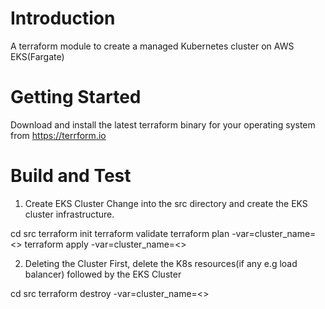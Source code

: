# Introduction 
A terraform module to create a managed Kubernetes cluster on AWS EKS(Fargate)

# Getting Started
Download and install the latest terraform binary for your operating system from https://terrform.io

# Build and Test

1. Create EKS Cluster
Change into the src directory and create the EKS cluster infrastructure.

cd src
terraform init
terraform validate
terraform plan -var=cluster_name=<<CLUSTERNAME>>
terraform apply -var=cluster_name=<<CLUSTERNAME>>

2. Deleting the Cluster
First, delete the K8s resources(if any e.g load balancer) followed by the EKS Cluster

cd src
terraform destroy -var=cluster_name=<<CLUSTERNAME>>

